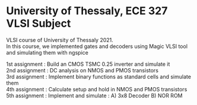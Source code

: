 # University of Thessaly, ECE 327 VLSI Subject  

VLSI course of University of Thessaly 2021.   
In this course, we implemented gates and decoders using Magic VLSI tool and simulating them with ngspice  

1st assignment : Build an CMOS TSMC 0.25 inverter and simulate it  
2nd assignment : DC analysis on NMOS and PMOS transistors  
3rd assignment : Implement binary functions as standard cells and simulate them  
4th assignment : Calculate setup and hold in NMOS and PMOS transistors  
5th assignment : Implement and simulate : A) 3x8 Decoder  B) NOR ROM    
